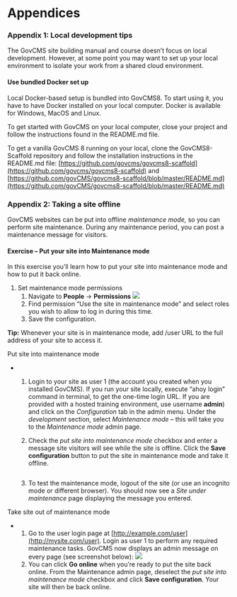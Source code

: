# Appendices

### Appendix 1: Local development tips

The GovCMS site building manual and course doesn’t focus on local development. However, at some point you may want to set up your local environment to isolate your work from a shared cloud environment.

#### Use bundled Docker set up

Local Docker-based setup is bundled into GovCMS8. To start using it, you have to have Docker installed on your local computer. Docker is available for Windows, MacOS and Linux.

To get started with GovCMS on your local computer, close your project and follow the instructions found in the README.md file.

To get a vanilla GovCMS 8 running on your local, clone the GovCMS8-Scaffold repository and follow the installation instructions in the README.md file: [https://github.com/govcms/govcms8-scaffold](https://github.com/govcms/govcms8-scaffold) and [https://github.com/govCMS/govcms8-scaffold/blob/master/README.md](https://github.com/govCMS/govcms8-scaffold/blob/master/README.md)

### Appendix 2: Taking a site offline

GovCMS websites can be put into offline _maintenance mode,_ so you can perform site maintenance. During any maintenance period, you can post a maintenance message for visitors.

#### **Exercise** – Put your site into Maintenance mode

In this exercise you’ll learn how to put your site into maintenance mode and how to put it back online.

1. Set maintenance mode permissions
   1. Navigate to **People** → **Permissions** ![](../.gitbook/assets/249.png)
   2. Find permission “Use the site in maintenance mode” and select roles you wish to allow to log in during this time.
   3. Save the configuration.

**Tip:** Whenever your site is in maintenance mode, add /user URL to the full address of your site to access it.

Put site into maintenance mode

*
  1. Login to your site as user 1 (the account you created when you installed GovCMS). If you run your site locally, execute “ahoy login” command in terminal, to get the one-time login URL. If you are provided with a hosted training environment, use username **admin**) and click on the _Configuration_ tab in the admin menu. Under the _development_ section, select _Maintenance mode_ – this will take you to the _Maintenance mode_ admin page.
  2.  Check the _put site into maintenance mode_ checkbox and enter a message site visitors will see while the site is offline. Click the **Save configuration** button to put the site in maintenance mode and take it offline.

      <img src="../.gitbook/assets/250.png" alt="" data-size="original">
  3. To test the maintenance mode, logout of the site (or use an incognito mode or different browser). You should now see a _Site under maintenance_ page displaying the message you entered.

Take site out of maintenance mode

*
  1. Go to the user login page at [http://example.com/user](http://mysite.com/user). Login as user 1 to perform any required maintenance tasks. GovCMS now displays an admin message on every page (see screenshot below): ![](../.gitbook/assets/251.png)
  2. You can click **Go online** when you’re ready to put the site back online. From the Maintenance admin page, deselect the _put site into maintenance mode_ checkbox and click **Save configuration**. Your site will then be back online.
